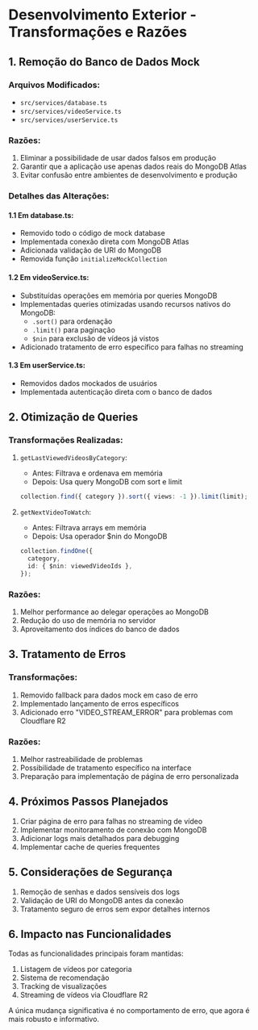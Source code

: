 # Desenvolvimento Exterior - Transformações e Razões

## 1. Remoção do Banco de Dados Mock

### Arquivos Modificados:

- `src/services/database.ts`
- `src/services/videoService.ts`
- `src/services/userService.ts`

### Razões:

1. Eliminar a possibilidade de usar dados falsos em produção
2. Garantir que a aplicação use apenas dados reais do MongoDB Atlas
3. Evitar confusão entre ambientes de desenvolvimento e produção

### Detalhes das Alterações:

#### 1.1 Em database.ts:

- Removido todo o código de mock database
- Implementada conexão direta com MongoDB Atlas
- Adicionada validação de URI do MongoDB
- Removida função `initializeMockCollection`

#### 1.2 Em videoService.ts:

- Substituídas operações em memória por queries MongoDB
- Implementadas queries otimizadas usando recursos nativos do MongoDB:
  - `.sort()` para ordenação
  - `.limit()` para paginação
  - `$nin` para exclusão de vídeos já vistos
- Adicionado tratamento de erro específico para falhas no streaming

#### 1.3 Em userService.ts:

- Removidos dados mockados de usuários
- Implementada autenticação direta com o banco de dados

## 2. Otimização de Queries

### Transformações Realizadas:

1. `getLastViewedVideosByCategory`:

   - Antes: Filtrava e ordenava em memória
   - Depois: Usa query MongoDB com sort e limit

   ```typescript
   collection.find({ category }).sort({ views: -1 }).limit(limit);
   ```

2. `getNextVideoToWatch`:
   - Antes: Filtrava arrays em memória
   - Depois: Usa operador $nin do MongoDB
   ```typescript
   collection.findOne({
     category,
     id: { $nin: viewedVideoIds },
   });
   ```

### Razões:

1. Melhor performance ao delegar operações ao MongoDB
2. Redução do uso de memória no servidor
3. Aproveitamento dos índices do banco de dados

## 3. Tratamento de Erros

### Transformações:

1. Removido fallback para dados mock em caso de erro
2. Implementado lançamento de erros específicos
3. Adicionado erro "VIDEO_STREAM_ERROR" para problemas com Cloudflare R2

### Razões:

1. Melhor rastreabilidade de problemas
2. Possibilidade de tratamento específico na interface
3. Preparação para implementação de página de erro personalizada

## 4. Próximos Passos Planejados

1. Criar página de erro para falhas no streaming de vídeo
2. Implementar monitoramento de conexão com MongoDB
3. Adicionar logs mais detalhados para debugging
4. Implementar cache de queries frequentes

## 5. Considerações de Segurança

1. Remoção de senhas e dados sensíveis dos logs
2. Validação de URI do MongoDB antes da conexão
3. Tratamento seguro de erros sem expor detalhes internos

## 6. Impacto nas Funcionalidades

Todas as funcionalidades principais foram mantidas:

1. Listagem de vídeos por categoria
2. Sistema de recomendação
3. Tracking de visualizações
4. Streaming de vídeos via Cloudflare R2

A única mudança significativa é no comportamento de erro, que agora é mais robusto e informativo.
